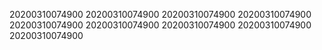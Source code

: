 20200310074900
20200310074900
20200310074900
20200310074900
20200310074900
20200310074900
20200310074900
20200310074900
20200310074900
